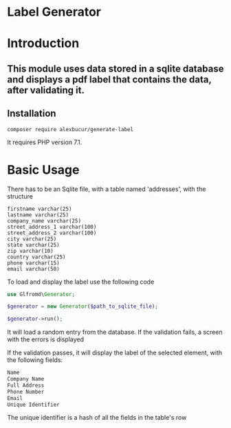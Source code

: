 Label Generator
=============

Introduction
============

This module uses data stored in a sqlite database and displays a pdf label that contains the data,
after validating it.
--------------------------------------------

Installation
------------

```
composer require alexbucur/generate-label
```

It requires PHP version 7.1.


Basic Usage
===========

There has to be an Sqlite file, with a table named 'addresses', with the structure

```text
firstname varchar(25)
lastname varchar(25)
company_name varchar(25)
street_address_1 varchar(100)
street_address_2 varchar(100)
city varchar(25)
state varchar(25)
zip varchar(10)
country varchar(25)
phone varchar(15)
email varchar(50)
```

To load and display the label use the following code

```php
use Glfromd\Generator;

$generator = new Generator($path_to_sqlite_file);

$generator->run();
```

It will load a random entry from the database. If the validation fails, a screen
with the errors is displayed

If the validation passes, it will display the label of the selected element, with
the following fields:

```php
Name
Company Name
Full Address
Phone Number
Email
Unique Identifier
```

The unique identifier is a hash of all the fields in the table's row
